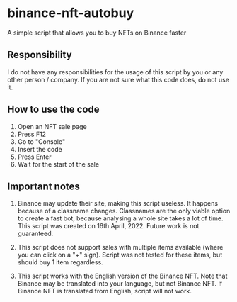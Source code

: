# binance-nft-autobuy
A simple script that allows you to buy NFTs on Binance faster

## Responsibility

I do not have any responsibilities for the usage of this script by you or any other person / company. If you are not sure what this code does, do not use it.

## How to use the code
1. Open an NFT sale page 
2. Press F12
3. Go to "Console"
4. Insert the code 
5. Press Enter
6. Wait for the start of the sale 

## Important notes
1. Binance may update their site, making this script useless. It happens because of a classname changes. Classnames are the only viable option to create a fast bot, because analysing a whole site takes a lot of time.
This script was created on 16th April, 2022. Future work is not guaranteed.

2. This script does not support sales with multiple items available (where you can click on a "+" sign). Script was not tested for these items, but should buy 1 item regardless.

3. This script works with the English version of the Binance NFT. Note that Binance may be translated into your language, but not Binance NFT. If Binance NFT is translated from English, script will not work.
